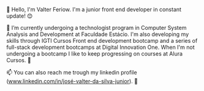 👋 Hello, I'm Valter Feriow. I'm a junior front end developer in constant update! 😊 

🌱 I’m currently undergoing a technologist program in Computer System Analysis and Development at Faculdade Estácio. I'm also developing my skills through IGTI Cursos Front end development bootcamp and a series of full-stack development bootcamps at Digital Innovation One. When I'm not undergoing a bootcamp I like to keep progressing on courses at Alura Cursos. 🌳  

📫 You can also reach me trough my linkedin profile (www.linkedin.com/in/josé-valter-da-silva-junior). 📨

<!---
Feriow/Feriow is a ✨ special ✨ repository because its `README.md` (this file) appears on your GitHub profile.
You can click the Preview link to take a look at your changes.
--->
